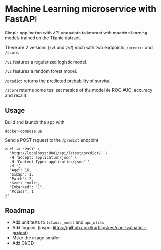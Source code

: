 # Machine Learning microservice with FastAPI

Simple application with API endpoints to interact with machine learning models trained on the Titanic dataset.

There are 2 versions (`/v1` and `/v2`) each with two endpoints: `/predict` and `/score`.

`/v1` features a regularized logistic model. 

`/v2` features a random forest model.

`/predict` returns the predicted probability of survival.

`/score` returns some test set metrics of the model (ie ROC AUC, accuracy and recall).

## Usage

Build and launch the app with

```
docker-compose up
```

Send a POST request to the `/predict` endpoint

```
curl -X 'POST' \
  'http://localhost:8001/api/latest/predict/' \
  -H 'accept: application/json' \
  -H 'Content-Type: application/json' \
  -d '{
  "Age": 16,
  "SibSp": 1,
  "Parch": 2,
  "Sex": "male",
  "Embarked": "C",
  "Pclass": 1
}'
```

## Roadmap

- Add unit tests to `titanic_model` and `api_utils`
- Add logging (inspo: https://github.com/kurtispykes/car-evaluation-project)
- Make the image smaller
- Add CI/CD
